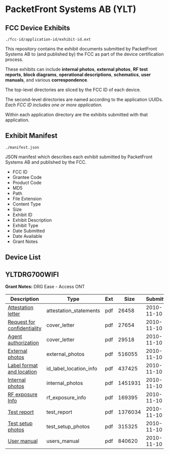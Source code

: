 # PacketFront Systems AB (YLT)
## FCC Device Exhibits

```
./fcc-id/application-id/exhibit-id.ext
```

This repository contains the exhibit documents submitted by PacketFront Systems AB to (and published by) the FCC as part of the device certification process.

These exhibits can include **internal photos**, **external photos**, **RF test reports**, **block diagrams**, **operational descriptions**, **schematics**, **user manuals**, and various **correspondence**.

The top-level directories are sliced by the FCC ID of each device.

The second-level directories are named according to the application UUIDs. *Each FCC ID includes one or more application.*

Within each application directory are the exhibits submitted with that application. 

## Exhibit Manifest

```
./manifest.json
```

JSON manifest which describes each exhibit submitted by PacketFront Systems AB and published by the FCC.

- FCC ID
- Grantee Code
- Product Code
- MD5
- Path
- File Extension
- Content Type
- Size
- Exhibit ID
- Exhibit Description
- Exhibit Type
- Date Submitted
- Date Available
- Grant Notes

## Device List
## YLTDRG700WIFI
**Grant Notes:** DRG Ease - Access ONT

| Description | Type | Ext | Size | Submitted | Available |
| ----------- | ---- | --- | ---- | --------- | --------- |
| [Attestation letter](YLTDRG700WIFI/119d5fed23f30c1aecc3d2296d50ef8d/1374214.pdf) | attestation_statements | pdf | 26458 | 2010-11-10 | 2010-11-10 |
| [Request for confidentiality](YLTDRG700WIFI/119d5fed23f30c1aecc3d2296d50ef8d/1374212.pdf) | cover_letter | pdf | 27654 | 2010-11-10 | 2010-11-10 |
| [Agent authorization](YLTDRG700WIFI/119d5fed23f30c1aecc3d2296d50ef8d/1374213.pdf) | cover_letter | pdf | 29518 | 2010-11-10 | 2010-11-10 |
| [External photos](YLTDRG700WIFI/119d5fed23f30c1aecc3d2296d50ef8d/1374218.pdf) | external_photos | pdf | 516055 | 2010-11-10 | 2010-11-10 |
| [Label format and location](YLTDRG700WIFI/119d5fed23f30c1aecc3d2296d50ef8d/1374215.pdf) | id_label_location_info | pdf | 437425 | 2010-11-10 | 2010-11-10 |
| [Internal photos](YLTDRG700WIFI/119d5fed23f30c1aecc3d2296d50ef8d/1374219.pdf) | internal_photos | pdf | 1451931 | 2010-11-10 | 2010-11-10 |
| [RF exposure Info](YLTDRG700WIFI/119d5fed23f30c1aecc3d2296d50ef8d/1374220.pdf) | rf_exposure_info | pdf | 169395 | 2010-11-10 | 2010-11-10 |
| [Test report](YLTDRG700WIFI/119d5fed23f30c1aecc3d2296d50ef8d/1374216.pdf) | test_report | pdf | 1376034 | 2010-11-10 | 2010-11-10 |
| [Test setup photos](YLTDRG700WIFI/119d5fed23f30c1aecc3d2296d50ef8d/1374221.pdf) | test_setup_photos | pdf | 315325 | 2010-11-10 | 2010-11-10 |
| [User manual](YLTDRG700WIFI/119d5fed23f30c1aecc3d2296d50ef8d/1374217.pdf) | users_manual | pdf | 840620 | 2010-11-10 | 2010-11-10 |
